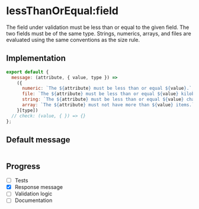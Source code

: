 # lessThanOrEqual:field

The field under validation must be less than or equal to the given field. The two fields must be of the same type. Strings, numerics, arrays, and files are evaluated using the same conventions as the size rule.


## Implementation

```js
export default {
  message: (attribute, { value, type }) =>
    ({
      numeric: `The ${attribute} must be less than or equal ${value}.`,
      file: `The ${attribute} must be less than or equal ${value} kilobytes.`,
      string: `The ${attribute} must be less than or equal ${value} characters.`,
      array: `The ${attribute} must not have more than ${value} items.`
    }[type])
  // check: (value, { }) => {}
};

```

## Default message

```

```

## Progress

- [ ] Tests
- [x] Response message
- [ ] Validation logic
- [ ] Documentation

